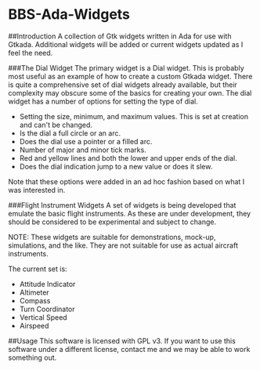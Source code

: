 # BBS-Ada-Widgets
##Introduction
A collection of Gtk widgets written in Ada for use with Gtkada.  Additional
widgets will be added or current widgets updated as I feel the need.

###The Dial Widget
The primary widget is a Dial widget.  This is probably most useful as an example
of how to create a custom Gtkada widget.  There is quite a comprehensive set of
dial widgets already available, but their complexity may obscure some of the
basics for creating your own.  The dial widget has a number of options for
setting the type of dial.

* Setting the size, minimum, and maximum values.  This is set at creation and can't be changed.
* Is the dial a full circle or an arc.
* Does the dial use a pointer or a filled arc.
* Number of major and minor tick marks.
* Red and yellow lines and both the lower and upper ends of the dial.
* Does the dial indication jump to a new value or does it slew.

Note that these options were added in an ad hoc fashion based on what I was interested in.

###Flight Instrument Widgets
A set of widgets is being developed that emulate the basic flight instruments.  As
these are under development, they should be considered to be experimental and
subject to change.

NOTE: These widgets are suitable for demonstrations, mock-up, simulations, and the
like.  They are not suitable for use as actual aircraft instruments.

The current set is:
* Attitude Indicator
* Altimeter
* Compass
* Turn Coordinator
* Vertical Speed
* Airspeed

##Usage
This software is licensed with GPL v3.  If you want to use this software under a different
license, contact me and we may be able to work something out.
